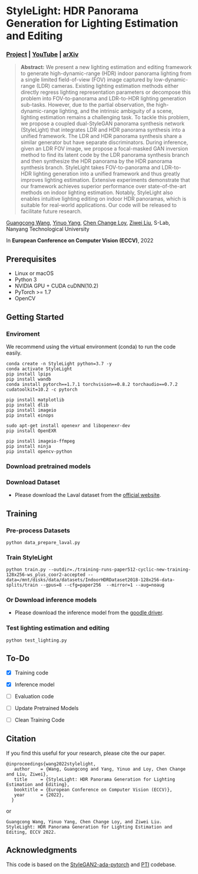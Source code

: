# StyleLight: HDR Panorama Generation for Lighting Estimation and Editing  

### [Project](https://style-light.github.io/) | [YouTube](https://www.youtube.com/watch?v=sHeWK1MSPg4) | [arXiv](https://www.youtube.com/watch?v=sHeWK1MSPg4) 


>**Abstract:** We present a new lighting estimation and editing framework to generate high-dynamic-range (HDR) indoor panorama lighting from a single limited field-of-view (FOV) image captured by low-dynamic-range (LDR) cameras. Existing lighting estimation methods either directly regress lighting representation parameters or decompose this problem into FOV-to-panorama and LDR-to-HDR lighting generation sub-tasks. However, due to the partial observation, the high-dynamic-range lighting, and the intrinsic ambiguity of a scene, lighting estimation remains a challenging task. To tackle this problem, we propose a coupled dual-StyleGAN panorama synthesis network (StyleLight) that integrates LDR and HDR panorama synthesis into a unified framework. The LDR and HDR panorama synthesis share a similar generator but have separate discriminators. During inference, given an LDR FOV image, we propose a focal-masked GAN inversion method to find its latent code by the LDR panorama synthesis branch and then synthesize the HDR panorama by the HDR panorama synthesis branch. StyleLight takes FOV-to-panorama and LDR-to-HDR lighting generation into a unified framework and thus greatly improves lighting estimation. Extensive experiments demonstrate that our framework achieves superior performance over state-of-the-art methods on indoor lighting estimation. Notably, StyleLight also enables intuitive lighting editing on indoor HDR panoramas, which is suitable for real-world applications. Our code will be released to facilitate future research.

[Guangcong Wang](https://wanggcong.github.io/), [Yinuo Yang](https://www.linkedin.com/in/yinuo-yang-3a55041b8/), [Chen Change Loy](https://www.mmlab-ntu.com/person/ccloy/), [Ziwei Liu](https://liuziwei7.github.io/), 
 S-Lab, Nanyang Technological University

In **European Conference on Computer Vision (ECCV)**, 2022  

## Prerequisites
- Linux or macOS
- Python 3
- NVIDIA GPU + CUDA cuDNN(10.2)
- PyTorch >= 1.7
- OpenCV

## Getting Started

### Enviroment
We recommend using the virtual environment (conda) to run the code easily.

```
conda create -n StyleLight python=3.7 -y
conda activate StyleLight
pip install lpips
pip install wandb
conda install pytorch==1.7.1 torchvision==0.8.2 torchaudio==0.7.2 cudatoolkit=10.2 -c pytorch

pip install matplotlib
pip install dlib
pip install imageio
pip install einops

sudo apt-get install openexr and libopenexr-dev
pip install OpenEXR

pip install imageio-ffmpeg
pip install ninja
pip install opencv-python
```

### Download pretrained models 


### Download Dataset
- Please download the Laval dataset from the [official website](http://indoor.hdrdb.com/).


## Training 
### Pre-process Datasets
```
python data_prepare_laval.py
```
### Train StyleLight
```
python train.py --outdir=./training-runs-paper512-cyclic-new-training-128x256-ws_plus_coor2-accepted --data=/mnt/disks/data/datasets/IndoorHDRDataset2018-128x256-data-splits/train --gpus=8 --cfg=paper256  --mirror=1 --aug=noaug
```
### Or Download inference models
- Please download the inference model from the [goodle driver](http://indoor.hdrdb.com/).

### Test lighting estimation and editing
```
python test_lighting.py
```



## To-Do
- [x] Training code
- [x] Inference model
- [ ] Evaluation code
- [ ] Update Pretrained Models
- [ ] Clean Training Code



## Citation

If you find this useful for your research, please cite the our paper.

```
@inproceedings{wang2022stylelight,
   author    = {Wang, Guangcong and Yang, Yinuo and Loy, Chen Change and Liu, Ziwei},
   title     = {StyleLight: HDR Panorama Generation for Lighting Estimation and Editing},
   booktitle = {European Conference on Computer Vision (ECCV)},   
   year      = {2022},
  }
```

or
```
Guangcong Wang, Yinuo Yang, Chen Change Loy, and Ziwei Liu. StyleLight: HDR Panorama Generation for Lighting Estimation and Editing, ECCV 2022.
```

## Acknowledgments
This code is based on the [StyleGAN2-ada-pytorch](https://github.com/NVlabs/stylegan2-ada-pytorch) and [PTI](https://github.com/danielroich/PTI) codebase. 
